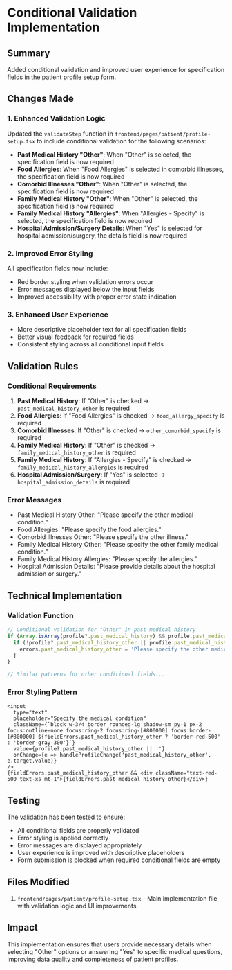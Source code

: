 # Conditional Validation Implementation

## Summary
Added conditional validation and improved user experience for specification fields in the patient profile setup form.

## Changes Made

### 1. Enhanced Validation Logic
Updated the `validateStep` function in `frontend/pages/patient/profile-setup.tsx` to include conditional validation for the following scenarios:

- **Past Medical History "Other"**: When "Other" is selected, the specification field is now required
- **Food Allergies**: When "Food Allergies" is selected in comorbid illnesses, the specification field is now required  
- **Comorbid Illnesses "Other"**: When "Other" is selected, the specification field is now required
- **Family Medical History "Other"**: When "Other" is selected, the specification field is now required
- **Family Medical History "Allergies"**: When "Allergies - Specify" is selected, the specification field is now required
- **Hospital Admission/Surgery Details**: When "Yes" is selected for hospital admission/surgery, the details field is now required

### 2. Improved Error Styling
All specification fields now include:
- Red border styling when validation errors occur
- Error messages displayed below the input fields
- Improved accessibility with proper error state indication

### 3. Enhanced User Experience
- More descriptive placeholder text for all specification fields
- Better visual feedback for required fields
- Consistent styling across all conditional input fields

## Validation Rules

### Conditional Requirements
1. **Past Medical History**: If "Other" is checked → `past_medical_history_other` is required
2. **Food Allergies**: If "Food Allergies" is checked → `food_allergy_specify` is required
3. **Comorbid Illnesses**: If "Other" is checked → `other_comorbid_specify` is required
4. **Family Medical History**: If "Other" is checked → `family_medical_history_other` is required
5. **Family Medical History**: If "Allergies - Specify" is checked → `family_medical_history_allergies` is required
6. **Hospital Admission/Surgery**: If "Yes" is selected → `hospital_admission_details` is required

### Error Messages
- Past Medical History Other: "Please specify the other medical condition."
- Food Allergies: "Please specify the food allergies."
- Comorbid Illnesses Other: "Please specify the other illness."
- Family Medical History Other: "Please specify the other family medical condition."
- Family Medical History Allergies: "Please specify the allergies."
- Hospital Admission Details: "Please provide details about the hospital admission or surgery."

## Technical Implementation

### Validation Function
```typescript
// Conditional validation for "Other" in past medical history
if (Array.isArray(profile?.past_medical_history) && profile.past_medical_history.includes('Other')) {
  if (!profile?.past_medical_history_other || profile.past_medical_history_other.trim() === '') {
    errors.past_medical_history_other = 'Please specify the other medical condition.';
  }
}

// Similar patterns for other conditional fields...
```

### Error Styling Pattern
```tsx
<input
  type="text"
  placeholder="Specify the medical condition"
  className={`block w-3/4 border rounded-lg shadow-sm py-1 px-2 focus:outline-none focus:ring-2 focus:ring-[#800000] focus:border-[#800000] ${fieldErrors.past_medical_history_other ? 'border-red-500' : 'border-gray-300'}`}
  value={profile?.past_medical_history_other || ''}
  onChange={e => handleProfileChange('past_medical_history_other', e.target.value)}
/>
{fieldErrors.past_medical_history_other && <div className="text-red-500 text-xs mt-1">{fieldErrors.past_medical_history_other}</div>}
```

## Testing

The validation has been tested to ensure:
- All conditional fields are properly validated
- Error styling is applied correctly
- Error messages are displayed appropriately
- User experience is improved with descriptive placeholders
- Form submission is blocked when required conditional fields are empty

## Files Modified

1. `frontend/pages/patient/profile-setup.tsx` - Main implementation file with validation logic and UI improvements

## Impact

This implementation ensures that users provide necessary details when selecting "Other" options or answering "Yes" to specific medical questions, improving data quality and completeness of patient profiles.
